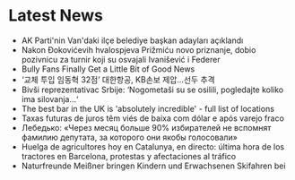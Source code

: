 # Latest News
-  AK Parti'nin Van'daki ilçe belediye başkan adayları açıklandı
-  Nakon Đokovićevih hvalospjeva Prižmiću novo priznanje, dobio pozivnicu za turnir koji su osvajali Ivanišević i Federer
-  Bully Fans Finally Get a Little Bit of Good News
-  ‘교체 투입 임동혁 32점’ 대한항공, KB손보 제압…선두 추격
-  Bivši reprezentativac Srbije: ‘Nogometaši su se osilili, pogledajte koliko ima silovanja...‘
-  The best bar in the UK is 'absolutely incredible' - full list of locations
-  Taxas futuras de juros têm viés de baixa com dólar e após varejo fraco
-  Лебедько: «Через месяц больше 90% избирателей не вспомнят фамилию депутата, за которого они якобы голосовали»
-  Huelga de agricultores hoy en Catalunya, en directo: última hora de los tractores en Barcelona, protestas y afectaciones al tráfico
-  Naturfreunde Meißner bringen Kindern und Erwachsenen Skifahren bei
